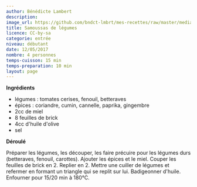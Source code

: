 ```yaml
---
author: Bénédicte Lambert
description: 
image_url: https://github.com/bndct-lmbrt/mes-recettes/raw/master/medias/celeri-foie-gras.jpg
title: Samoussas de légumes
licence: CC-by-sa
categorie: entrée
niveau: débutant
date: 12/05/2017
nombre: 4 personnes
temps-cuisson: 15 min
temps-preparation: 10 min
layout: page
---
```




**Ingrédients**  
 
* légumes : tomates cerises, fenouil, betteraves
* épices : coriandre, cumin, cannelle, paprika, gingembre
* 2cc de miel
* 8 feuilles de brick
* 4cc d'huile d'olive
* sel


**Déroulé**

Préparer les légumes, les découper, les faire précuire pour les légumes durs (betteraves, fenouil, carottes).
Ajouter les épices et le miel.
Couper les feuilles de brick en 2. Replier en 2.
Mettre une cuiller de légumes et refermer en formant un triangle qui se replit sur lui.
Badigeonner d'huile.
Enfourner pour 15/20 min à 180°C.
